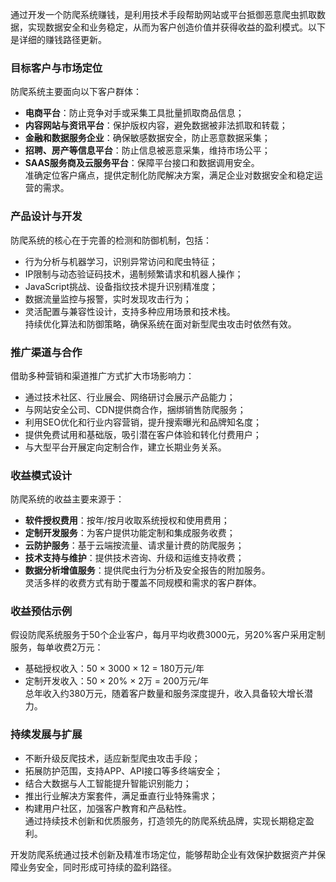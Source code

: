 通过开发一个防爬系统赚钱，是利用技术手段帮助网站或平台抵御恶意爬虫抓取数据，实现数据安全和业务稳定，从而为客户创造价值并获得收益的盈利模式。以下是详细的赚钱路径更新。

### 目标客户与市场定位  
防爬系统主要面向以下客户群体：  
* **电商平台**：防止竞争对手或采集工具批量抓取商品信息；  
* **内容网站与资讯平台**：保护版权内容，避免数据被非法抓取和转载；  
* **金融和数据服务企业**：确保敏感数据安全，防止恶意数据采集；  
* **招聘、房产等信息平台**：防止信息被恶意采集，维持市场公平；  
* **SAAS服务商及云服务平台**：保障平台接口和数据调用安全。  
准确定位客户痛点，提供定制化防爬解决方案，满足企业对数据安全和稳定运营的需求。

### 产品设计与开发  
防爬系统的核心在于完善的检测和防御机制，包括：  
* 行为分析与机器学习，识别异常访问和爬虫特征；  
* IP限制与动态验证码技术，遏制频繁请求和机器人操作；  
* JavaScript挑战、设备指纹技术提升识别精准度；  
* 数据流量监控与报警，实时发现攻击行为；  
* 灵活配置与兼容性设计，支持多种应用场景和技术栈。  
持续优化算法和防御策略，确保系统在面对新型爬虫攻击时依然有效。

### 推广渠道与合作  
借助多种营销和渠道推广方式扩大市场影响力：  
* 通过技术社区、行业展会、网络研讨会展示产品能力；  
* 与网站安全公司、CDN提供商合作，捆绑销售防爬服务；  
* 利用SEO优化和行业内容营销，提升搜索曝光和品牌知名度；  
* 提供免费试用和基础版，吸引潜在客户体验和转化付费用户；  
* 与大型平台开展定向定制合作，建立长期业务关系。  

### 收益模式设计  
防爬系统的收益主要来源于：  
* **软件授权费用**：按年/按月收取系统授权和使用费用；  
* **定制开发服务**：为客户提供功能定制和集成服务收费；  
* **云防护服务**：基于云端按流量、请求量计费的防爬服务；  
* **技术支持与维护**：提供技术咨询、升级和运维支持收费；  
* **数据分析增值服务**：提供爬虫行为分析及安全报告的附加服务。  
灵活多样的收费方式有助于覆盖不同规模和需求的客户群体。

### 收益预估示例  
假设防爬系统服务于50个企业客户，每月平均收费3000元，另20%客户采用定制服务，每单收费2万元：  
* 基础授权收入：50 × 3000 × 12 = 180万元/年  
* 定制开发收入：50 × 20% × 2万 = 200万元/年  
总年收入约380万元，随着客户数量和服务深度提升，收入具备较大增长潜力。

### 持续发展与扩展  
* 不断升级反爬技术，适应新型爬虫攻击手段；  
* 拓展防护范围，支持APP、API接口等多终端安全；  
* 结合大数据与人工智能提升智能识别能力；  
* 推出行业解决方案套件，满足垂直行业特殊需求；  
* 构建用户社区，加强客户教育和产品粘性。  
通过持续技术创新和优质服务，打造领先的防爬系统品牌，实现长期稳定盈利。

开发防爬系统通过技术创新及精准市场定位，能够帮助企业有效保护数据资产并保障业务安全，同时形成可持续的盈利路径。